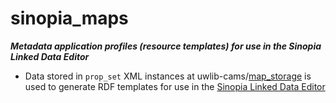 # sinopia_maps
***Metadata application profiles (resource templates) for use in the Sinopia Linked Data Editor***

- Data stored in `prop_set` XML instances at uwlib-cams/[map_storage](https://github.com/uwlib-cams/map_storage) is used to generate RDF templates for use in the [Sinopia Linked Data Editor](https://sinopia.io/)  
